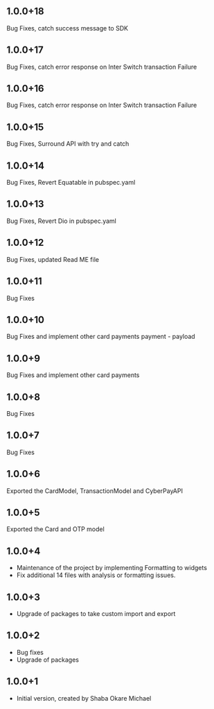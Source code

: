 ## 1.0.0+18
Bug Fixes, catch success message to SDK

## 1.0.0+17
Bug Fixes, catch error response on Inter Switch transaction Failure

## 1.0.0+16
Bug Fixes, catch error response on Inter Switch transaction Failure

## 1.0.0+15
Bug Fixes, Surround API with try and catch
## 1.0.0+14
Bug Fixes, Revert Equatable in pubspec.yaml

## 1.0.0+13
Bug Fixes, Revert Dio in pubspec.yaml
## 1.0.0+12
Bug Fixes, updated Read ME file 

## 1.0.0+11
Bug Fixes

## 1.0.0+10
Bug Fixes and implement other card payments payment - payload

## 1.0.0+9
Bug Fixes and implement other card payments

## 1.0.0+8
Bug Fixes

## 1.0.0+7
Bug Fixes

## 1.0.0+6
Exported the CardModel, TransactionModel and CyberPayAPI

## 1.0.0+5
Exported the Card and OTP model

## 1.0.0+4

- Maintenance of the project by implementing Formatting to widgets 
- Fix additional 14 files with analysis or formatting issues.

## 1.0.0+3
- Upgrade of packages to take custom import and export

## 1.0.0+2
- Bug fixes
- Upgrade of packages

## 1.0.0+1
- Initial version, created by Shaba Okare Michael
